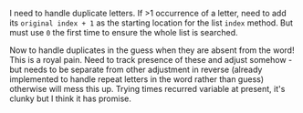 I need to handle duplicate letters.
If >1 occurrence of a letter, need to add its `original index + 1` as the starting location for the list `index` method.
But must use `0` the first time to ensure the whole list is searched.

Now to handle duplicates in the guess when they are absent from the word!
This is a royal pain.
Need to track presence of these and adjust somehow - but needs to be separate from other adjustment in reverse (already implemented to handle repeat letters in the word rather than guess) otherwise will mess this up.
Trying times recurred variable at present, it's clunky but I think it has promise.
